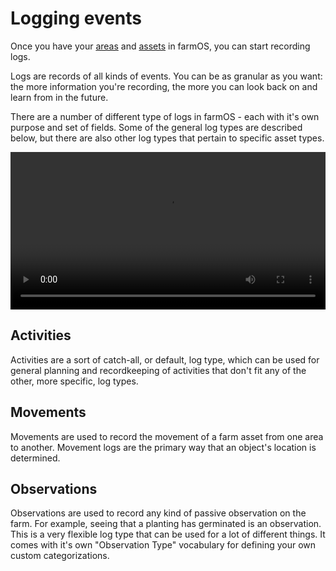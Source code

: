 # Logging events

Once you have your [areas] and [assets] in farmOS, you can start recording logs.

Logs are records of all kinds of events. You can be as granular as you want: the
more information you're recording, the more you can look back on and learn from
in the future.

There are a number of different type of logs in farmOS - each with it's own
purpose and set of fields. Some of the general log types are described below,
but there are also other log types that pertain to specific asset types.

<video width="100%" controls>
  <source src="/img/demos/farmOS-logs.mp4" type="video/mp4">
</video>

## Activities

Activities are a sort of catch-all, or default, log type, which can be used for
general planning and recordkeeping of activities that don't fit any of the
other, more specific, log types.

## Movements

Movements are used to record the movement of a farm asset from one area to
another. Movement logs are the primary way that an object's location is
determined.

## Observations

Observations are used to record any kind of passive observation on the farm. For
example, seeing that a planting has germinated is an observation. This is a very
flexible log type that can be used for a lot of different things. It comes with
it's own "Observation Type" vocabulary for defining your own custom
categorizations.

[areas]: /guide/areas
[assets]: /guide/assets

